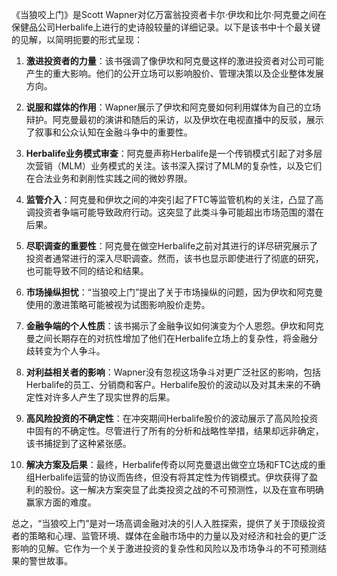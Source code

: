 《当狼咬上门》是Scott Wapner对亿万富翁投资者卡尔·伊坎和比尔·阿克曼之间在保健品公司Herbalife上进行的史诗般较量的详细记录。以下是该书中十个最关键的见解，以简明扼要的形式呈现：

1. **激进投资者的力量**：该书强调了像伊坎和阿克曼这样的激进投资者对公司可能产生的重大影响。他们的公开立场可以影响股价、管理决策以及企业整体发展方向。

2. **说服和媒体的作用**：Wapner展示了伊坎和阿克曼如何利用媒体为自己的立场辩护。阿克曼最初的演讲和随后的采访，以及伊坎在电视直播中的反驳，展示了叙事和公众认知在金融斗争中的重要性。

3. **Herbalife业务模式审查**：阿克曼声称Herbalife是一个传销模式引起了对多层次营销（MLM）业务模式的关注。该书深入探讨了MLM的复杂性，以及它们在合法业务和剥削性实践之间的微妙界限。

4. **监管介入**：阿克曼和伊坎之间的冲突引起了FTC等监管机构的关注，凸显了高调投资者争端可能导致政府行动。这突显了此类斗争可能超出市场范围的潜在后果。

5. **尽职调查的重要性**：阿克曼在做空Herbalife之前对其进行的详尽研究展示了投资者通常进行的深入尽职调查。然而，该书也显示即使进行了彻底的研究，也可能导致不同的结论和结果。

6. **市场操纵担忧**：“当狼咬上门”提出了关于市场操纵的问题，因为伊坎和阿克曼使用的激进策略可能被视为试图影响股价走势。

7. **金融争端的个人性质**：该书揭示了金融争议如何演变为个人恩怨。伊坎和阿克曼之间长期存在的对抗性增加了他们在Herbalife立场上的复杂性，将金融分歧转变为个人争斗。

8. **对利益相关者的影响**：Wapner没有忽视这场争斗对更广泛社区的影响，包括Herbalife的员工、分销商和客户。Herbalife股价的波动以及对其未来的不确定性对许多人产生了现实世界的后果。

9. **高风险投资的不确定性**：在冲突期间Herbalife股价的波动展示了高风险投资中固有的不确定性。尽管进行了所有的分析和战略性举措，结果却远非确定，该书捕捉到了这种紧张感。

10. **解决方案及后果**：最终，Herbalife传奇以阿克曼退出做空立场和FTC达成的重组Herbalife运营的协议而告终，但没有将其定性为传销模式。伊坎获得了盈利的股份。这一解决方案突显了此类投资之战的不可预测性，以及在宣布明确赢家方面的难度。

总之，“当狼咬上门”是对一场高调金融对决的引人入胜探索，提供了关于顶级投资者的策略和心理、监管环境、媒体在金融市场中的力量以及对经济和社会的更广泛影响的见解。它作为一个关于激进投资的复杂性和风险以及市场争斗的不可预测结果的警世故事。